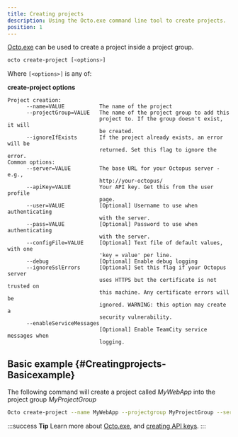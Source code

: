 ```yaml
---
title: Creating projects
description: Using the Octo.exe command line tool to create projects.
position: 1
---
```


[Octo.exe](/docs/api-and-integration/octo.exe-command-line/index.md) can be used to create a project inside a project group.

```bash
octo create-project [<options>]
```

Where `[<options>]` is any of:

**create-project options**

```text
Project creation:
      --name=VALUE           The name of the project
      --projectGroup=VALUE   The name of the project group to add this
                             project to. If the group doesn't exist, it will
                             be created.
      --ignoreIfExists       If the project already exists, an error will be
                             returned. Set this flag to ignore the error.
Common options:
      --server=VALUE         The base URL for your Octopus server - e.g.,
                             http://your-octopus/
      --apiKey=VALUE         Your API key. Get this from the user profile
                             page.
      --user=VALUE           [Optional] Username to use when authenticating
                             with the server.
      --pass=VALUE           [Optional] Password to use when authenticating
                             with the server.
      --configFile=VALUE     [Optional] Text file of default values, with one
                             'key = value' per line.
      --debug                [Optional] Enable debug logging
      --ignoreSslErrors      [Optional] Set this flag if your Octopus server
                             uses HTTPS but the certificate is not trusted on
                             this machine. Any certificate errors will be
                             ignored. WARNING: this option may create a
                             security vulnerability.
      --enableServiceMessages
                             [Optional] Enable TeamCity service messages when
                             logging.
```

## Basic example {#Creatingprojects-Basicexample}

The following command will create a project called *MyWebApp* into the project group *MyProjectGroup*

```bash
Octo create-project --name MyWebApp --projectgroup MyProjectGroup --server http://MyOctopusServerURL.com --apikey MyAPIKey
```

:::success
**Tip**
Learn more about [Octo.exe](/docs/api-and-integration/octo.exe-command-line/index.md), and [creating API keys](/docs/how-to/how-to-create-an-api-key.md).
:::
